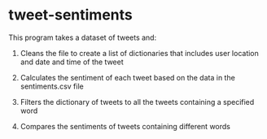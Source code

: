 # tweet-sentiments

This program takes a dataset of tweets and:

1. Cleans the file to create a list of dictionaries that includes user location and date and time of the tweet

2. Calculates the sentiment of each tweet based on the data in the sentiments.csv file

3. Filters the dictionary of tweets to all the tweets containing a specified word 

4. Compares the sentiments of tweets containing different words 